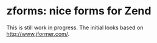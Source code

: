 zforms: nice forms for Zend
===========================

This is still work in progress.
The initial looks based on http://www.jformer.com/.
